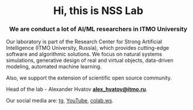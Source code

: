 <h1 align="center">Hi, this is NSS Lab</h1>
<h3 align="center">We are conduct a lot of AI/ML researchers in ITMO University</h3>

Our laboratory is part of the Research Center for Strong Artificial Intelligence (ITMO University, Russia), 
which provides cutting-edge software and algorithmic solutions. 
We focus on natural systems simulations, generative design of real and virtual objects, data-driven modeling, automated machine learning.

Also, we support the extension of scientific open source community.

Head of the lab - Alexander Hvatov **alex_hvatov@itmo.ru**.

Our social media are: [tg](https://t.me/NSS_group), 
[YouTube](https://www.youtube.com/channel/UC4K9QWaEUpT_p3R4FeDp5jA), 
[colab.ws](https://colab.ws/).